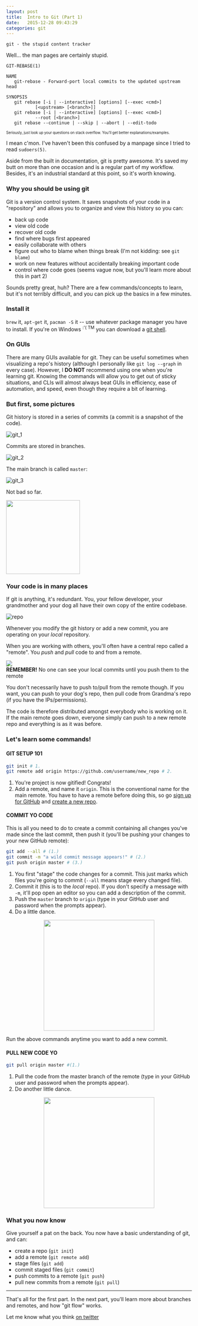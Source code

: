 ```yaml
---
layout: post
title:  Intro to Git (Part 1)
date:   2015-12-28 09:43:29
categories: git
---
```


<style>
img.middle {
  display: block;
  margin-right: auto;
  margin-left: auto;
}
</style>

`git - the stupid content tracker`

Well... the man pages are certainly stupid.

```
GIT-REBASE(1)

NAME
   git-rebase - Forward-port local commits to the updated upstream head

SYNOPSIS
   git rebase [-i | --interactive] [options] [--exec <cmd>]
           [<upstream> [<branch>]]
   git rebase [-i | --interactive] [options] [--exec <cmd>]
           --root [<branch>]
   git rebase --continue | --skip | --abort | --edit-todo
```
<small><small>Seriously, just look up your questions on stack overflow. You'll get better explanations/examples.</small></small>

I mean c'mon. I've haven't been this confused by a manpage since I tried to read `sudoers(5)`.

Aside from the built in documentation, git is pretty awesome. It's saved my butt on more than one occasion and is a regular part of my workflow. Besides, it's an industrial standard at this point, so it's worth knowing.

### Why you should be using git

Git is a version control system. It saves snapshots of your code in a "repository" and allows you to organize and view this history so you can:

- back up code
- view old code
- recover old code
- find where bugs first appeared
- easily collaborate with others
- figure out who to blame when things break (I'm not kidding: see `git blame`)
- work on new features without accidentally breaking important code
- control where code goes (seems vague now, but you'll learn more about this in part 2)

Sounds pretty great, huh? There are a few commands/concepts to learn, but it's not terribly difficult, and you can pick up the basics in a few minutes.

### Install it

`brew` it, `apt-get` it, `pacman -S` it -- use whatever package manager you have to install. If you're on Windows <sup>:'( TM</sup> you can download a [git shell](http://www.git-scm.com/downloads).


### On GUIs

There are many GUIs available for git. They can be useful sometimes when visualizing a repo's history (although I personally like `git log --graph` in every case). However, I __DO NOT__ recommend using one when you're learning git. Knowing the commands will allow you to get out of sticky situations, and CLIs will almost always beat GUIs in efficiency, ease of automation, and speed, even though they require a bit of learning.

### But first, some pictures

Git history is stored in a series of commits (a commit is a snapshot of the code).

![git_1](/images/git_1.png)

Commits are stored in branches.

![git_2](/images/git_2.png)

The main branch is called `master`:

![git_3](/images/git_3.png)

Not bad so far.

<img src="/images/piece_o_cake.jpg" width=200/>


### Your code is in many places

If git is anything, it's redundant. You, your fellow developer, your grandmother and your dog all have their own copy of the entire codebase.

![repo](/images/repo.png)

Whenever you modify the git history or add a new commit, you are operating on your *local* repository.

When you are working with others, you'll often have a central repo called a "remote". You *push* and *pull* code to and from a remote.

<img class="middle" src="/images/push_pull.png"/>

<div class="invert white">
<b>REMEMBER!</b> No one can see your local commits until you push them to the remote
</div>

You don't necessarily have to push to/pull from the remote though. If you want, you can push to your dog's repo, then pull code from Grandma's repo (if you have the IPs/permissions).

The code is therefore distributed amongst everybody who is working on it. If the main remote goes down, everyone simply can push to a new remote repo and everything is as it was before.

### Let's learn some commands!

#### GIT SETUP 101
```bash
git init # 1.
git remote add origin https://github.com/username/new_repo # 2.
```

1. You're project is now gitified! Congrats!
2. Add a remote, and name it `origin`. This is the conventional name for the main remote. You have to have a remote before doing this, so go [sign up for GitHub](https://github.com/join) and [create a new repo](https://github.com/new).


#### COMMIT YO CODE
This is all you need to do to create a commit containing all changes you've made since the last commit, then push it (you'll be pushing your changes to your new GitHub remote):

```bash
git add --all # (1.)
git commit -m "a wild commit message appears!" # (2.)
git push origin master # (3.)
```

1. You first "stage" the code changes for a commit. This just marks which files you're going to commit (`--all` means stage every changed file).
2. Commit it (this is to the *local* repo). If you don't specify a message with `-m`, it'll pop open an editor so you can add a description of the commit.
3. Push the `master` branch to `origin` (type in your GitHub user and password when the prompts appear).
4. Do a little dance.

<img class="middle" src="/images/dancing_groot2.gif" width="300"/>

Run the above commands anytime you want to add a new commit.

#### PULL NEW CODE YO
```bash
git pull origin master #(1.)
```

1. Pull the code from the master branch of the remote (type in your GitHub user and password when the prompts appear).
2. Do another little dance.

<img class="middle" src="/images/dancing_groot.gif" width="300"/>

### What you now know

Give yourself a pat on the back. You now have a basic understanding of git, and can:

- create a repo (`git init`)
- add a remote (`git remote add`)
- stage files (`git add`)
- commit staged files (`git commit`)
- push commits to a remote (`git push`)
- pull new commits from a remote (`git pull`)

-----

That's all for the first part. In the next part, you'll learn more about branches and remotes, and how "git flow" works.

Let me know what you think [on twitter](https://twitter.com/theninjacharlie)

